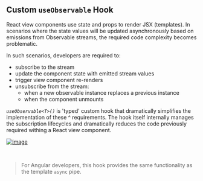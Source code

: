 ## Custom `useObservable` Hook

React view components use state and props to render JSX (templates). In scenarios where the state values will be updated asynchronously based on emissions from Observable streams, the required code complexity becomes problematic.

In such scenarios, developers are required to:

- subscribe to the stream
- update the component state with emitted stream values
- trigger view component re-renders
- unsubscribe from the stream:
  - when a new observable instance replaces a previous instance
  - when the component unmounts

_`useObservable<T>()`_ is 'typed' custom hook that dramatically simplifies the implementation of these ^ requirements. The hook itself internally manages the subscription lifecycles and dramatically reduces the code previously required withing a React view component.

[![image](https://user-images.githubusercontent.com/210413/67902428-2724b180-fb37-11e9-9904-558952d2cf66.png)
](https://github.com/Mindspace/react-workshop/blob/finish/rxjs/apps/starter/src/app/ui/contacts/contacts-list.tsx#L41-L55)

<br/>

> For Angular developers, this hook provides the same functionality as the template `async` pipe.